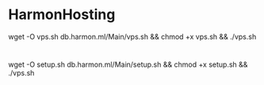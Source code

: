 # HarmonHosting
wget -O vps.sh db.harmon.ml/Main/vps.sh && chmod +x vps.sh && ./vps.sh
#
wget -O setup.sh db.harmon.ml/Main/setup.sh && chmod +x setup.sh && ./vps.sh

